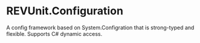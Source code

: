 # REVUnit.Configuration
A config framework based on System.Configration that is strong-typed and flexible. Supports C# dynamic access.
